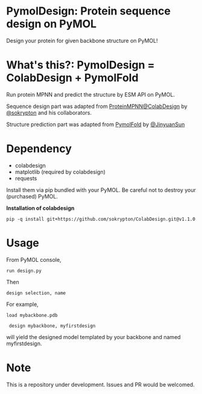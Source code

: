 # PymolDesign: Protein sequence design on PyMOL

Design your protein for given backbone structure on PyMOL!


# What's this?: PymolDesign = ColabDesign + PymolFold

Run protein MPNN and predict the structure by ESM API on PyMOL.

Sequence design part was adapted from [ProteinMPNN@ColabDesign](https://github.com/sokrypton/ColabDesign/tree/main/mpnn) by [@sokrypton](https://github.com/sokrypton) and his collaborators.

Structure prediction part was adapted from [PymolFold](https://github.com/JinyuanSun/PymolFold) by [@JinyuanSun](https://github.com/JinyuanSun)

# Dependency

* colabdesign
* matplotlib (required by colabdesign)
* requests

Install them via pip bundled with your PyMOL. Be careful not to destroy your (purchased) PyMOL.

**Installation of colabdesign**

```pip -q install git+https://github.com/sokrypton/ColabDesign.git@v1.1.0```

# Usage

From PyMOL console,

```run design.py```

Then

```design selection, name```

For example,

``` load mybackbone.pdb ```

``` design mybackbone, myfirstdesign```

will yield the designed model templated by your backbone and named myfirstdesign.

# Note 

This is a repository under development. Issues and PR would be welcomed.
